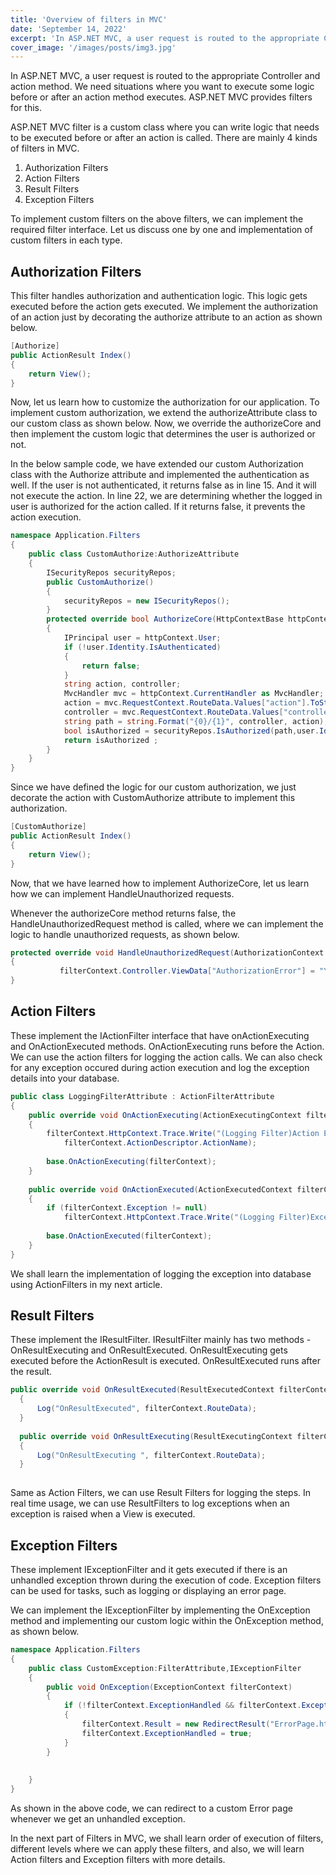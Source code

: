 ```yaml
---
title: 'Overview of filters in MVC'
date: 'September 14, 2022'
excerpt: 'In ASP.NET MVC, a user request is routed to the appropriate Controller and action method. We need situations where you want to execute some logic before or after an action method executes. ASP.NET MVC provides filters for this.'
cover_image: '/images/posts/img3.jpg'
---
```


In ASP.NET MVC, a user request is routed to the appropriate Controller and action method. We need situations where you want to execute some logic before or after an action method executes. ASP.NET MVC provides filters for this. 

ASP.NET MVC filter is a custom class where you can write logic that needs to be executed before or after an action is called. There are mainly 4 kinds of filters in MVC.

1. Authorization Filters
2. Action Filters
3. Result Filters 
4. Exception Filters

To implement custom filters on the above filters, we can implement the required filter interface. Let us discuss one by one and implementation of custom filters in each type. 

## Authorization Filters

This filter handles authorization and authentication logic. This logic gets executed before the action gets executed. We implement the authorization of an action just by decorating the authorize attribute to an action as shown below. 

```csharp
[Authorize]    
public ActionResult Index()    
{    
    return View();    
} 
```

Now, let us learn how to customize the authorization for our application. To implement custom authorization, we extend the authorizeAttribute class to our custom class as shown below. Now, we override the authorizeCore and then implement the custom logic that determines the user is authorized or not.

In the below sample code, we have extended our custom Authorization class with the Authorize attribute and implemented the authentication as well. If the user is not authenticated, it returns false as in line 15. And it will not execute the action. In line 22, we are determining whether the logged in user is authorized for the action called. If it returns false, it prevents the action execution.


```csharp
namespace Application.Filters    
{    
    public class CustomAuthorize:AuthorizeAttribute    
    {    
        ISecurityRepos securityRepos;    
        public CustomAuthorize()    
        {    
            securityRepos = new ISecurityRepos();    
        }    
        protected override bool AuthorizeCore(HttpContextBase httpContext)    
        {    
            IPrincipal user = httpContext.User;    
            if (!user.Identity.IsAuthenticated)    
            {    
                return false;    
            }    
            string action, controller;    
            MvcHandler mvc = httpContext.CurrentHandler as MvcHandler;    
            action = mvc.RequestContext.RouteData.Values["action"].ToString();    
            controller = mvc.RequestContext.RouteData.Values["controller"].ToString();    
            string path = string.Format("{0}/{1}", controller, action);    
            bool isAuthorized = securityRepos.IsAuthorized(path,user.Identity.Name);    
            return isAuthorized ;    
        }    
    }    
}  
```

Since we have defined the logic for our custom authorization,  we just decorate the action with CustomAuthorize attribute to implement this authorization.

```csharp
[CustomAuthorize]      
public ActionResult Index()      
{      
    return View();      
}  
```

Now, that we have learned how to implement AuthorizeCore, let us learn how we can implement HandleUnauthorized requests. 

Whenever the authorizeCore method returns false, the HandleUnauthorizedRequest method is called, where we can implement the logic to handle unauthorized requests, as shown below.

```csharp
protected override void HandleUnauthorizedRequest(AuthorizationContext filterContext)    
{    
           filterContext.Controller.ViewData["AuthorizationError"] = "You are not authorized for this action";    
}
```

## Action Filters

These implement the IActionFilter interface that have onActionExecuting and OnActionExecuted methods. OnActionExecuting runs before the Action. We can use the action filters for logging the action calls. We can also check for any exception occured during action execution and log the exception details into your database. 

```csharp
public class LoggingFilterAttribute : ActionFilterAttribute    
{    
    public override void OnActionExecuting(ActionExecutingContext filterContext)    
    {    
        filterContext.HttpContext.Trace.Write("(Logging Filter)Action Executing: " +    
            filterContext.ActionDescriptor.ActionName);    
    
        base.OnActionExecuting(filterContext);    
    }    
    
    public override void OnActionExecuted(ActionExecutedContext filterContext)    
    {    
        if (filterContext.Exception != null)    
            filterContext.HttpContext.Trace.Write("(Logging Filter)Exception thrown");    
    
        base.OnActionExecuted(filterContext);    
    }    
}   
```

We shall learn the implementation of logging the exception into database using ActionFilters in my next article.

## Result Filters

These implement the IResultFilter. IResultFilter mainly has two methods - OnResultExecuting and OnResultExecuted. OnResultExecuting gets executed before the ActionResult is executed. OnResultExecuted runs after the result.

```csharp 
public override void OnResultExecuted(ResultExecutedContext filterContext)    
  {    
      Log("OnResultExecuted", filterContext.RouteData);          
  }    
    
  public override void OnResultExecuting(ResultExecutingContext filterContext)    
  {    
      Log("OnResultExecuting ", filterContext.RouteData);          
  }   
 
 ```

 Same as Action Filters, we can use Result Filters for logging the steps. In real time usage, we can use ResultFilters to log exceptions when an exception is raised when a View is executed. 

## Exception Filters

These implement IExceptionFilter and it gets executed if there is an unhandled exception thrown during the execution of code. Exception filters can be used for tasks, such as logging or displaying an error page. 

We can implement the IExceptionFilter by implementing the OnException method and implementing our custom logic within the OnException method, as shown below.

```csharp
namespace Application.Filters    
{    
    public class CustomException:FilterAttribute,IExceptionFilter    
    {    
        public void OnException(ExceptionContext filterContext)    
        {    
            if (!filterContext.ExceptionHandled && filterContext.Exception is NullReferenceException)    
            {    
                filterContext.Result = new RedirectResult("ErrorPage.html");    
                filterContext.ExceptionHandled = true;    
            }    
        }    
    
            
    }    
} 
```

As shown in the above code, we can redirect to a custom Error page whenever we get an unhandled exception.

In the next part of Filters in MVC, we shall learn order of execution of filters, different levels where we can apply these filters, and also, we will learn Action filters and Exception filters with more details.
